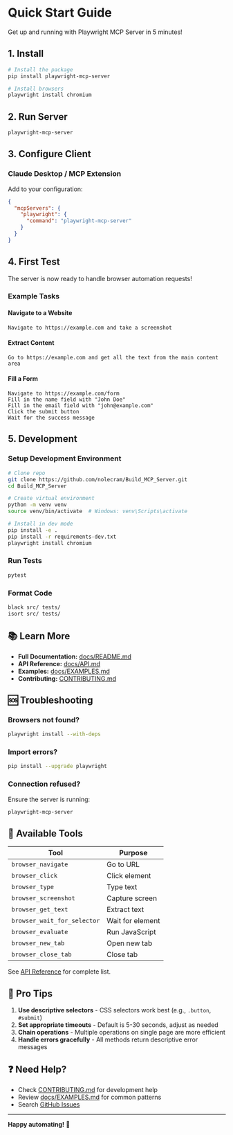 # Quick Start Guide

Get up and running with Playwright MCP Server in 5 minutes!

## 1. Install

```bash
# Install the package
pip install playwright-mcp-server

# Install browsers
playwright install chromium
```

## 2. Run Server

```bash
playwright-mcp-server
```

## 3. Configure Client

### Claude Desktop / MCP Extension

Add to your configuration:

```json
{
  "mcpServers": {
    "playwright": {
      "command": "playwright-mcp-server"
    }
  }
}
```

## 4. First Test

The server is now ready to handle browser automation requests!

### Example Tasks

#### Navigate to a Website
```
Navigate to https://example.com and take a screenshot
```

#### Extract Content
```
Go to https://example.com and get all the text from the main content area
```

#### Fill a Form
```
Navigate to https://example.com/form
Fill in the name field with "John Doe"
Fill in the email field with "john@example.com"
Click the submit button
Wait for the success message
```

## 5. Development

### Setup Development Environment

```bash
# Clone repo
git clone https://github.com/nolecram/Build_MCP_Server.git
cd Build_MCP_Server

# Create virtual environment
python -m venv venv
source venv/bin/activate  # Windows: venv\Scripts\activate

# Install in dev mode
pip install -e .
pip install -r requirements-dev.txt
playwright install chromium
```

### Run Tests

```bash
pytest
```

### Format Code

```bash
black src/ tests/
isort src/ tests/
```

## 📚 Learn More

- **Full Documentation:** [docs/README.md](docs/README.md)
- **API Reference:** [docs/API.md](docs/API.md)
- **Examples:** [docs/EXAMPLES.md](docs/EXAMPLES.md)
- **Contributing:** [CONTRIBUTING.md](CONTRIBUTING.md)

## 🆘 Troubleshooting

### Browsers not found?
```bash
playwright install --with-deps
```

### Import errors?
```bash
pip install --upgrade playwright
```

### Connection refused?
Ensure the server is running:
```bash
playwright-mcp-server
```

## 🎯 Available Tools

| Tool | Purpose |
|------|----------|
| `browser_navigate` | Go to URL |
| `browser_click` | Click element |
| `browser_type` | Type text |
| `browser_screenshot` | Capture screen |
| `browser_get_text` | Extract text |
| `browser_wait_for_selector` | Wait for element |
| `browser_evaluate` | Run JavaScript |
| `browser_new_tab` | Open new tab |
| `browser_close_tab` | Close tab |

See [API Reference](docs/API.md) for complete list.

## 🚀 Pro Tips

1. **Use descriptive selectors** - CSS selectors work best (e.g., `.button`, `#submit`)
2. **Set appropriate timeouts** - Default is 5-30 seconds, adjust as needed
3. **Chain operations** - Multiple operations on single page are more efficient
4. **Handle errors gracefully** - All methods return descriptive error messages

## ❓ Need Help?

- Check [CONTRIBUTING.md](CONTRIBUTING.md) for development help
- Review [docs/EXAMPLES.md](docs/EXAMPLES.md) for common patterns
- Search [GitHub Issues](https://github.com/nolecram/Build_MCP_Server/issues)

---

**Happy automating!** 🎉